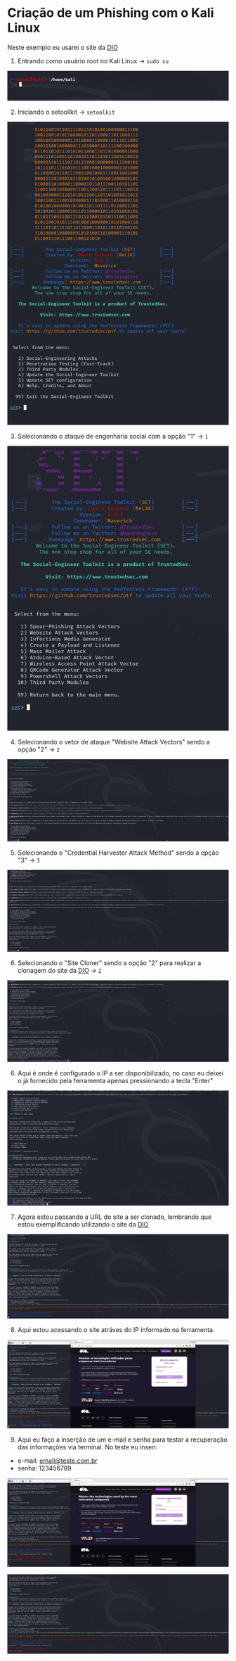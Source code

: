 # Criação de um Phishing com o Kali Linux

Neste exemplo eu usarei o site da [DIO](https://auth.dio.me/realms/master/protocol/openid-connect/auth?client_id=spa-core-client&redirect_uri=https%3A%2F%2Fweb.dio.me%2F&state=1fae967c-a20d-4855-8b8e-4396b7de088e&response_mode=fragment&response_type=code&scope=openid&nonce=3604904f-eb00-436f-8ca9-fbaad4087ea0)

1) Entrando como usuário root no Kali Linux -> ```sudo su```

![Root](assets/root.png)

2) Iniciando o setoollkit -> ```setoolkit```

![Setoolkit](assets/setoolkit.png)

3) Selecionando o ataque de engenharia social com a opção "1" -> ```1```

![Opcao1](assets/opcao1.png)

4) Selecionando o vetor de ataque "Website Attack Vectors" sendo a opção "2" -> ```2```

![Opcao2](assets/opcao2.png)

5) Selecionando o "Credential Harvester Attack Method" sendo a opção "3" -> ```3```

![Opcao3](assets/opcao3.png)

6) Selecionando o "Site Cloner" sendo a opção "2" para realizar a clonagem do site da [DIO](https://auth.dio.me/realms/master/protocol/openid-connect/auth?client_id=spa-core-client&redirect_uri=https%3A%2F%2Fweb.dio.me%2F&state=1fae967c-a20d-4855-8b8e-4396b7de088e&response_mode=fragment&response_type=code&scope=openid&nonce=3604904f-eb00-436f-8ca9-fbaad4087ea0) -> ```2```

![SiteCloner](assets/sitecloner.png)

6) Aqui é onde é configurado o IP a ser disponibilizado, no caso eu deixei o já fornecido pela ferramenta apenas pressionando a tecla "Enter"

![IP](assets/ip.png)

7) Agora estou passando a URL do site a ser clonado, lembrando que estou exemplificando utilizando o site da [DIO](https://auth.dio.me/realms/master/protocol/openid-connect/auth?client_id=spa-core-client&redirect_uri=https%3A%2F%2Fweb.dio.me%2F&state=1fae967c-a20d-4855-8b8e-4396b7de088e&response_mode=fragment&response_type=code&scope=openid&nonce=3604904f-eb00-436f-8ca9-fbaad4087ea0)

![SiteClonado](assets/siteclonado.png)


8) Aqui estou acessando o site atráves do IP informado na ferramenta.

![AcessandoSiteClonadoq](assets/acessositeclonado.png)


9) Aqui eu faço a inserção de um e-mail e senha para testar a recuperação das informações via terminal. No teste eu inseri:
 - e-mail: email@teste.com.br
 - senha: 123456789

![EvidenciaTeste0](assets/evidenciateste0.png)

![EvidenciaTeste1](assets/evidenciateste1.png)
